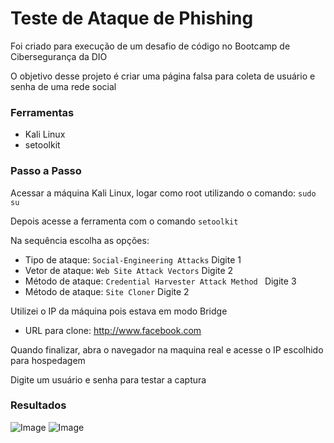 # Teste de Ataque de Phishing
Foi criado para execução de um desafio de código no Bootcamp de Cibersegurança da DIO

O objetivo desse projeto é criar uma página falsa para coleta de usuário e senha de uma rede social



### Ferramentas
- Kali Linux
- setoolkit

### Passo a Passo
Acessar a máquina Kali Linux, logar como root utilizando o comando: ``` sudo su ```

Depois acesse a ferramenta com o comando ``` setoolkit ```

Na sequência escolha as opções:
- Tipo de ataque: ``` Social-Engineering Attacks ```  Digite 1
- Vetor de ataque: ``` Web Site Attack Vectors ``` Digite 2
- Método de ataque: ```Credential Harvester Attack Method ``` Digite 3
- Método de ataque: ``` Site Cloner ``` Digite 2

Utilizei o IP da máquina pois estava em modo Bridge

- URL para clone: http://www.facebook.com

Quando finalizar, abra o navegador na maquina real e acesse o IP escolhido para hospedagem

Digite um usuário e senha para testar a captura

### Resultados

![Image](https://github.com/user-attachments/assets/4360a8a7-403e-45f9-9a28-0c2513511ca6) ![Image](https://github.com/user-attachments/assets/0edd3dbd-6387-4755-918e-477c984d7b7d)
